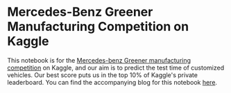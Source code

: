 # Mercedes-Benz Greener Manufacturing Competition on Kaggle

This notebook is for the [Mercedes-benz Greener manufacturing competition](https://www.kaggle.com/c/mercedes-benz-greener-manufacturing/) on Kaggle, and our aim is to predict the test time of customized vehicles. Our best score puts us in the top 10% of Kaggle's private leaderboard. You can find the accompanying blog for this notebook [here](https://medium.com/python-in-plain-english/mercedes-benz-greener-manufacturing-part-1-basic-data-pre-processing-a32d17803064).
